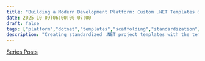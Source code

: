 ```yaml
---
title: "Building a Modern Development Platform: Custom .NET Templates 📦"
date: 2025-10-09T06:00:00-07:00
draft: false
tags: ["platform","dotnet","templates","scaffolding","standardization"]
description: "Creating standardized .NET project templates with the templating engine for consistent project structure, security baselines, and developer productivity"
---
```


[Series Posts](https://brianpsheridan.com/categories.html#platform)

